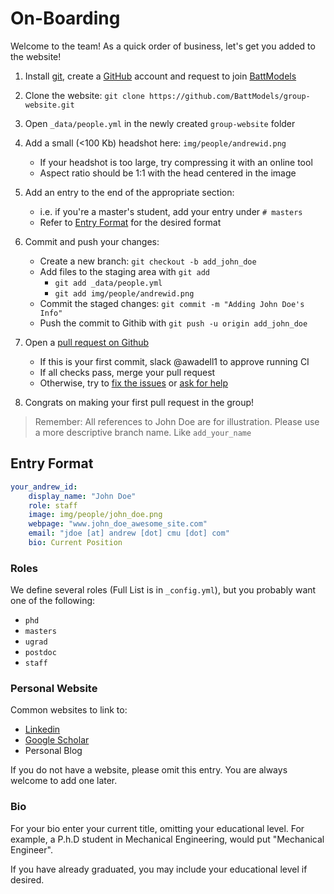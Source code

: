 # On-Boarding

Welcome to the team! As a quick order of business, let's get you added to the website!

1) Install [git], create a [GitHub] account and request to join [BattModels]
2) Clone the website: `git clone https://github.com/BattModels/group-website.git`
3) Open `_data/people.yml` in the newly created `group-website` folder
4) Add a small (<100 Kb) headshot here: `img/people/andrewid.png`
    - If your headshot is too large, try compressing it with an online tool
    - Aspect ratio should be 1:1 with the head centered in the image

5) Add an entry to the end of the appropriate section:
    - i.e. if you're a master's student, add your entry under `# masters`
    - Refer to [Entry Format](#entry-format) for the desired format

5) Commit and push your changes:
    - Create a new branch: `git checkout -b add_john_doe`
    - Add files to the staging area with `git add`
        - `git add _data/people.yml`
        - `git add img/people/andrewid.png`
    - Commit the staged changes: `git commit -m "Adding John Doe's Info"`
    - Push the commit to Githib with `git push -u origin add_john_doe`

6) Open a [pull request on Github][pr]
    - If this is your first commit, slack @awadell1 to approve running CI
    - If all checks pass, merge your pull request
    - Otherwise, try to [fix the issues](1) or [ask for help](2)

7) Congrats on making your first pull request in the group!

[1]: https://github.com/BattModels/group-website/blob/master/docs/making_changes.md#status-checks
[2]: https://github.com/BattModels/group-website/issues

> Remember: All references to John Doe are for illustration. Please use
> a more descriptive branch name. Like `add_your_name`

## Entry Format

```yaml
your_andrew_id:
    display_name: "John Doe"
    role: staff
    image: img/people/john_doe.png
    webpage: "www.john_doe_awesome_site.com"
    email: "jdoe [at] andrew [dot] cmu [dot] com"
    bio: Current Position
```


### Roles

We define several roles (Full List is in `_config.yml`), but you probably want
one of the following:

- `phd`
- `masters`
- `ugrad`
- `postdoc`
- `staff`

[git]: https://git-scm.com/
[GitHub]: https://github.com
[BattModels]: https://github.com/BattModels
[pr]: https://github.com/BattModels/group-website/pulls

### Personal Website

Common websites to link to:

- [Linkedin](https://www.linkedin.com)
- [Google Scholar](https://scholar.google.com/)
- Personal Blog

If you do not have a website, please omit this entry. You are always welcome to add one later.

### Bio

For your bio enter your current title, omitting your educational level. For
example, a P.h.D student in Mechanical Engineering, would put "Mechanical
Engineer".

If you have already graduated, you may include your educational level if desired.
